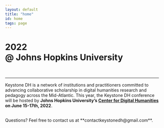 ```yaml
---
layout: default
title: "home"
id: home
tags: page
---
```


# 2022<br/>@ Johns Hopkins University
 

<br/>

---

Keystone DH is a network of institutions and practitioners committed to advancing collaborative scholarship in digital humanities research and pedagogy across the Mid-Atlantic. This year, the Keystone DH conference will be hosted by **Johns Hopkins University’s [Center for Digital Humanities](https://cdh.jhu.edu) on June 15-17th, 2022**.

<br/>
Questions? Feel free to contact us at **contactkeystonedh@gmail.com**. 

<br/>

